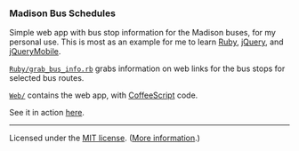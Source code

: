 ### Madison Bus Schedules

Simple web app with bus stop information for the Madison buses, for my
personal use. This is most as an example for me to learn [Ruby](http://www.ruby-lang.org),
[jQuery](http://jquery.com), and [jQueryMobile](http://jquerymobile.com).

[`Ruby/grab_bus_info.rb`](https://github.com/kbroman/MadisonBusSchedules/blob/master/Ruby/grab_bus_stops.rb) grabs information on web links for the bus
stops for selected bus routes.

[`Web/`](https://github.com/kbroman/MadisonBusSchedules/tree/master/Web)
contains the web app, with [CoffeeScript](http://coffeescript.org) code.

See it in action [here](http://www.biostat.wisc.edu/~kbroman/bus).

---

Licensed under the [MIT license](LICENSE). ([More information](http://en.wikipedia.org/wiki/MIT_License).)


